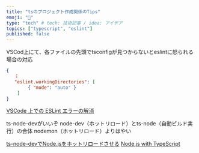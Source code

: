 ```yaml
---
title: "tsのプロジェクト作成関係のTips"
emoji: "📑"
type: "tech" # tech: 技術記事 / idea: アイデア
topics: ["typescript", "eslint"]
published: false
---
```


VSCod上にて、各ファイルの先頭でtsconfigが見つからないとeslintに怒られる場合の対応

```json:setting.json
{
   ︙
   "eslint.workingDirectories": [
        { "mode": "auto" }
    ]
}
```

[VSCode 上での ESLint エラーの解消](https://zenn.dev/link/comments/7ca4cae67c3bc9)


ts-node-devがいいぞ
node-dev（ホットリロード）とts-node（自動ビルド実行）の合体
nodemon（ホットリロード）よりはやい

[ts-node-devでNode.jsをホットリロードさせる](https://ryotarch.com/javascript/nodejs/ts-node-dev/)
[Node.js with TypeScript](https://dev.to/doug2k1/node-js-with-typescript-6go)